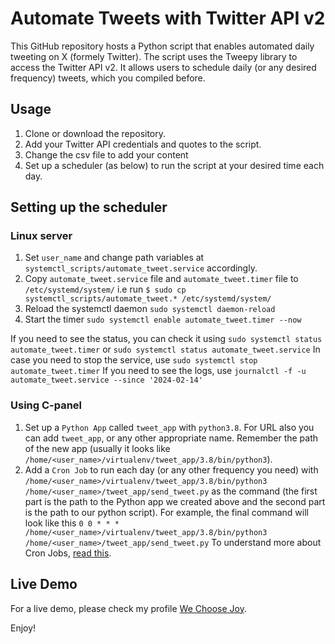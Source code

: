 # Automate Tweets with Twitter API v2

This GitHub repository hosts a Python script that enables automated daily tweeting on X (formely Twitter). The script uses the Tweepy library to access the Twitter API v2. It allows users to schedule daily (or any desired frequency) tweets, which you compiled before.

## Usage

1. Clone or download the repository.
2. Add your Twitter API credentials and quotes to the script.
3. Change the csv file to add your content
4. Set up a scheduler (as below) to run the script at your desired time each day.

## Setting up the scheduler

### Linux server
1. Set `user_name` and change path variables at `systemctl_scripts/automate_tweet.service` accordingly.
2. Copy `automate_tweet.service` file and `automate_tweet.timer` file to `/etc/systemd/system/` 
    i.e run `$ sudo cp systemctl_scripts/automate_tweet.* /etc/systemd/system/`
3. Reload the systemctl daemon `sudo systemctl daemon-reload`
4. Start the timer `sudo systemctl enable automate_tweet.timer --now`

If you need to see the status, you can check it using `sudo systemctl status automate_tweet.timer` or `sudo systemctl status automate_tweet.service`
In case you need to stop the service, use `sudo systemctl stop automate_tweet.timer`
If you need to see the logs, use `journalctl -f -u automate_tweet.service --since '2024-02-14'`

### Using C-panel

1. Set up a `Python App` called `tweet_app` with `python3.8`. For URL also you can add `tweet_app`, or any other appropriate name. Remember the path of the new app (usually it looks like `/home/<user_name>/virtualenv/tweet_app/3.8/bin/python3`).
2. Add a `Cron Job` to run each day (or any other frequency you need) with `/home/<user_name>/virtualenv/tweet_app/3.8/bin/python3 /home/<user_name>/tweet_app/send_tweet.py` as the command (the first part is the path to the Python app we created above and the second part is the path to our python script). 
For example, the final command will look like this `0 0 * * * /home/<user_name>/virtualenv/tweet_app/3.8/bin/python3 /home/<user_name>/tweet_app/send_tweet.py`
To understand more about Cron Jobs, [read this](https://en.wikipedia.org/wiki/Cron).

## Live Demo

For a live demo, please check my profile [We Choose Joy](https://twitter.com/WeChoooseJoy).

Enjoy!